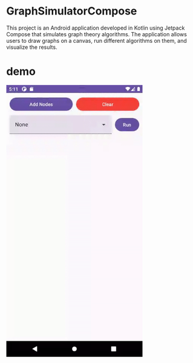 # GraphSimulatorCompose
This project is an Android application developed in Kotlin using Jetpack Compose that simulates graph theory algorithms. The application allows users to draw graphs on a canvas, run different algorithms on them, and visualize the results.

# demo
<img src="https://github.com/Anass001/GraphSimulatorCompose/blob/master/demo.gif" align="left" width="360">
